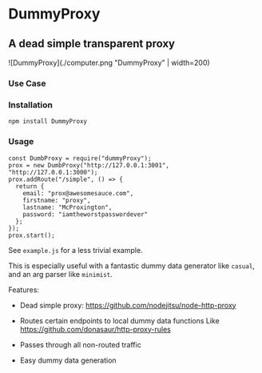 # DummyProxy

## A dead simple transparent proxy


![DummyProxy](./computer.png "DummyProxy" | width=200)

### Use Case

### Installation

`npm install DummyProxy`

### Usage

```
const DumbProxy = require("dummyProxy");
prox = new DumbProxy("http://127.0.0.1:3001", "http://127.0.0.1:3000");
prox.addRoute("/simple", () => {
  return {
    email: "prox@awesomesauce.com",
    firstname: "proxy",
    lastname: "McProxington",
    password: "iamtheworstpasswordever"
  };
});
prox.start();
```

See `example.js` for a less trivial example.

This is especially useful with a fantastic dummy data generator like `casual`, and an arg parser like `minimist`.



Features:

- Dead simple proxy: https://github.com/nodejitsu/node-http-proxy

- Routes certain endpoints to local dummy data functions
Like https://github.com/donasaur/http-proxy-rules

- Passes through all non-routed traffic

- Easy dummy data generation
